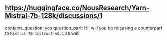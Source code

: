 ## https://huggingface.co/NousResearch/Yarn-Mistral-7b-128k/discussions/1

contains_question: yes
question_part: Hi, will you be releasing a counterpart to `Mistral-7B-Instruct-v0.1` as well